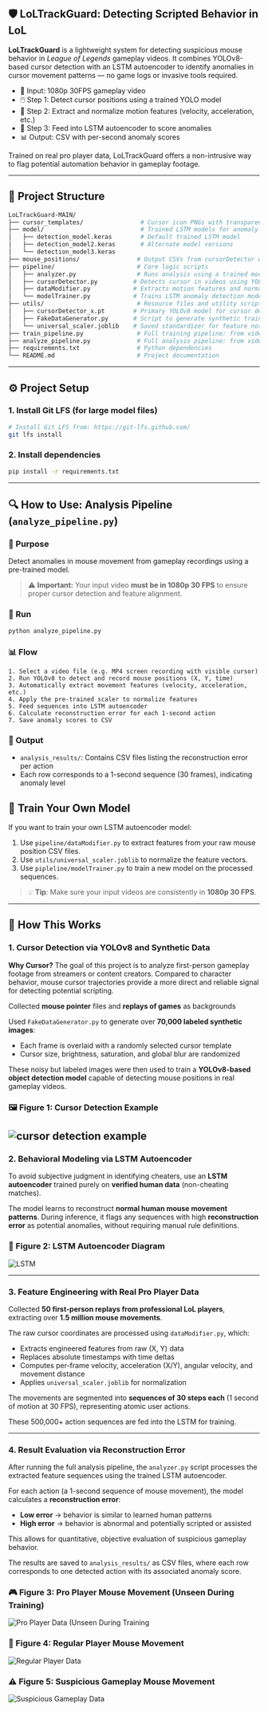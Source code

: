 ## 🛡️ LoLTrackGuard: Detecting Scripted Behavior in LoL

**LoLTrackGuard** is a lightweight system for detecting suspicious mouse behavior in *League of Legends* gameplay videos. It combines YOLOv8-based cursor detection with an LSTM autoencoder to identify anomalies in cursor movement patterns — no game logs or invasive tools required.

- 🎯 Input: 1080p 30FPS gameplay video
- 🖱️ Step 1: Detect cursor positions using a trained YOLO model
- 📐 Step 2: Extract and normalize motion features (velocity, acceleration, etc.)
- 🧠 Step 3: Feed into LSTM autoencoder to score anomalies
- 📊 Output: CSV with per-second anomaly scores

Trained on real pro player data, LoLTrackGuard offers a non-intrusive way to flag potential automation behavior in gameplay footage.

---

## 📁 Project Structure

```bash
LoLTrackGuard-MAIN/
├── cursor_templates/                # Cursor icon PNGs with transparency (for FakeDataGenerator)
├── model/                           # Trained LSTM models for anomaly detection
│   ├── detection_model.keras        # Default trained LSTM model
│   ├── detection_model2.keras       # Alternate model versions
│   └── detection_model3.keras
├── mouse_positions/                # Output CSVs from cursorDetector with raw mouse position data
├── pipeline/                       # Core logic scripts
│   ├── analyzer.py                 # Runs analysis using a trained model
│   ├── cursorDetector.py          # Detects cursor in videos using YOLO and outputs CSV
│   ├── dataModifier.py            # Extracts motion features and normalizes them
│   └── modelTrainer.py            # Trains LSTM anomaly detection model
├── utils/                          # Resource files and utility scripts
│   ├── cursorDetector_x.pt        # Primary YOLOv8 model for cursor detection
│   ├── FakeDataGenerator.py       # Script to generate synthetic training data for YOLO
│   └── universal_scaler.joblib    # Saved standardizer for feature normalization
├── train_pipeline.py               # Full training pipeline: from video to trained model
├── analyze_pipeline.py             # Full analysis pipeline: from video to anomaly scores
├── requirements.txt                # Python dependencies
└── README.md                       # Project documentation
```

---

## ⚙️ Project Setup

### 1. Install Git LFS (for large model files)

```bash
# Install Git LFS from: https://git-lfs.github.com/
git lfs install
```

### 2. Install dependencies

```bash
pip install -r requirements.txt
```

---

## 🔍 How to Use: Analysis Pipeline (`analyze_pipeline.py`)

### 🎯 Purpose

Detect anomalies in mouse movement from gameplay recordings using a pre-trained model.

> ⚠️ **Important:** Your input video **must be in 1080p 30 FPS** to ensure proper cursor detection and feature alignment.

### 🚀 Run

```bash
python analyze_pipeline.py
```

### 📊 Flow

```
1. Select a video file (e.g. MP4 screen recording with visible cursor)
2. Run YOLOv8 to detect and record mouse positions (X, Y, time)
3. Automatically extract movement features (velocity, acceleration, etc.)
4. Apply the pre-trained scaler to normalize features
5. Feed sequences into LSTM autoencoder
6. Calculate reconstruction error for each 1-second action
7. Save anomaly scores to CSV
```

### 📂 Output

- `analysis_results/`: Contains CSV files listing the reconstruction error per action  
- Each row corresponds to a 1-second sequence (30 frames), indicating anomaly level


## 🧠 Train Your Own Model

If you want to train your own LSTM autoencoder model:

1. Use `pipeline/dataModifier.py` to extract features from your raw mouse position CSV files.
2. Use `utils/universal_scaler.joblib` to normalize the feature vectors.
3. Use `pipleline/modelTrainer.py` to train a new model on the processed sequences.

> 💡 **Tip**: Make sure your input videos are consistently in **1080p 30 FPS**.

---

## 🧪 How This Works

### 1. Cursor Detection via YOLOv8 and Synthetic Data

**Why Cursor?**
The goal of this project is to analyze first-person gameplay footage from streamers or content creators. Compared to character behavior, mouse cursor trajectories provide a more direct and reliable signal for detecting potential scripting.

Collected **mouse pointer** files and **replays of games** as backgrounds

Used `FakeDataGenerator.py` to generate over **70,000 labeled synthetic images**:
- Each frame is overlaid with a randomly selected cursor template
- Cursor size, brightness, saturation, and global blur are randomized

These noisy but labeled images were then used to train a **YOLOv8-based object detection model** capable of detecting mouse positions in real gameplay videos.

### 🖼️ Figure 1: Cursor Detection Example
![cursor detection example](utils/img/1.png)
---

### 2. Behavioral Modeling via LSTM Autoencoder

To avoid subjective judgment in identifying cheaters, use an **LSTM autoencoder** trained purely on **verified human data** (non-cheating matches).

The model learns to reconstruct **normal human mouse movement patterns**. During inference, it flags any sequences with high **reconstruction error** as potential anomalies, without requiring manual rule definitions.

### 🧠 Figure 2: LSTM Autoencoder Diagram
![LSTM](utils/img/2.png)

---

### 3. Feature Engineering with Real Pro Player Data

Collected **50 first-person replays from professional LoL players**, extracting over **1.5 million mouse movements**.

The raw cursor coordinates are processed using `dataModifier.py`, which:
- Extracts engineered features from raw (X, Y) data
- Replaces absolute timestamps with time deltas
- Computes per-frame velocity, acceleration (X/Y), angular velocity, and movement distance
- Applies `universal_scaler.joblib` for normalization

The movements are segmented into **sequences of 30 steps each** (1 second of motion at 30 FPS), representing atomic user actions.

These 500,000+ action sequences are fed into the LSTM for training.

---

### 4. Result Evaluation via Reconstruction Error

After running the full analysis pipeline, the `analyzer.py` script processes the extracted feature sequences using the trained LSTM autoencoder.

For each action (a 1-second sequence of mouse movement), the model calculates a **reconstruction error**:

- **Low error** → behavior is similar to learned human patterns
- **High error** → behavior is abnormal and potentially scripted or assisted

This allows for quantitative, objective evaluation of suspicious gameplay behavior.

The results are saved to `analysis_results/` as CSV files, where each row corresponds to one detected action with its associated anomaly score.

### 🎮 Figure 3: Pro Player Mouse Movement (Unseen During Training)
![Pro Player Data (Unseen During Training](utils/img/3.png)

### 👤 Figure 4: Regular Player Mouse Movement
![Regular Player Data](utils/img/4.png)

### ⚠️ Figure 5: Suspicious Gameplay Mouse Movement
![Suspicious Gameplay Data](utils/img/5.png)